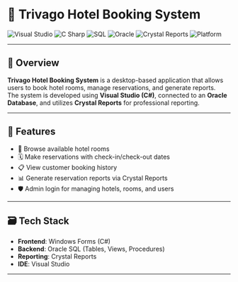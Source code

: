 # 🏨 Trivago Hotel Booking System

![Visual Studio](https://img.shields.io/badge/IDE-Visual%20Studio-purple?logo=visualstudio)
![C Sharp](https://img.shields.io/badge/Language-C%23-blue?logo=csharp)
![SQL](https://img.shields.io/badge/Language-SQL-lightgrey?logo=postgresql)
![Oracle](https://img.shields.io/badge/Database-Oracle-red?logo=oracle)
![Crystal Reports](https://img.shields.io/badge/Reports-Crystal%20Reports-lightgrey?logo=report)
![Platform](https://img.shields.io/badge/Platform-Windows-lightblue?logo=windows)

---

## 📌 Overview

**Trivago Hotel Booking System** is a desktop-based application that allows users to book hotel rooms, manage reservations, and generate reports.  
The system is developed using **Visual Studio (C#)**, connected to an **Oracle Database**, and utilizes **Crystal Reports** for professional reporting.

---

## 🎯 Features

- 🏨 Browse available hotel rooms  
- 🗓️ Make reservations with check-in/check-out dates  
- 📋 View customer booking history  
- 📊 Generate reservation reports via Crystal Reports  
- 🛡️ Admin login for managing hotels, rooms, and users  

---

## 🗃️ Tech Stack

- **Frontend**: Windows Forms (C#)
- **Backend**: Oracle SQL (Tables, Views, Procedures)
- **Reporting**: Crystal Reports
- **IDE**: Visual Studio

---
